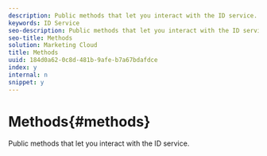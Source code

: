 ```yaml
---
description: Public methods that let you interact with the ID service.
keywords: ID Service
seo-description: Public methods that let you interact with the ID service.
seo-title: Methods
solution: Marketing Cloud
title: Methods
uuid: 184d0a62-0c8d-481b-9afe-b7a67bdafdce
index: y
internal: n
snippet: y
---
```


# Methods{#methods}

Public methods that let you interact with the ID service.

